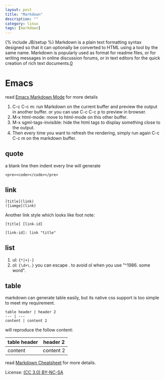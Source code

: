 ```yaml
---
layout: post
title: "Markdown"
description: ""
category: linux
tags: [markdown]
---
```

{% include JB/setup %}
Markdown is a plain text formatting syntax designed so that it can optionally be converted to HTML using a tool by the same name. Markdown is popularly used as format for readme files, or for writing messages in online discussion forums, or in text editors for the quick creation of rich text documents.[0]

# Emacs
read [Emacs Markdown Mode](http://jblevins.org/projects/markdown-mode/) for more details

1. C-c C-c m: run Mark­down on the cur­rent buffer and pre­view the out­put in an­other buffer. or you can use C-c C-c p to preview in browser.
2. M-x html-mode: move to html-mode on this other buffer.
3. M-x sgml-tags-invisible: hide the html tags to display something close to the output.
4. Then every time you want to refresh the rendering, simply run again C-c C-c m on the markdown buffer.

## quote
a blank line then indent every line will generate

    <pre><code></code></pre>

## link

    [title](link)
    ![iamge](link)

Another link style which looks like foot note:

    [title] [link-id]

    [link-id]: link "title"

## list
1. ul: `{*|+|-}`
2. ol: `{\d+\.}` you can escape . to avoid ol when you use "^1986. some word".

## table
markdown can generate table easily, but its native css support is too simple to meet my requirement.

    table header | header 2
    --- | ---
    content | content 2

will reproduce the follow content:

table header | header 2
--- | ---
content | content 2

read [Markdown Cheatsheet][1] for more details.

[0]: http://en.wikipedia.org/wiki/Markdown
[1]: https://github.com/adam-p/markdown-here/wiki/Markdown-Cheatsheet

License: [(CC 3.0) BY-NC-SA](http://creativecommons.org/licenses/by-nc-sa/3.0/)
